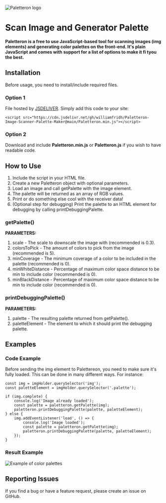 ﻿![Paletteron logo](https://github.com/williamfridh/Paletteron-Image-Scanner-Palette-Maker/blob/main/assets/logo.jpg?raw=true)


# Scan Image and Generator Palette

**Paletteron is a free to use JavaScript-based tool for scanning images (img elements) and generating color palettes on the front-end. It's plain JavaScript and comes with support for a list of options to make it fi tyou the best.**

## Installation

Before usage, you need to install/include required files.

### Option 1

File hosted by [JSDELIVER](https://www.jsdelivr.com/). Simply add this code to your site:

```
<script src="https://cdn.jsdelivr.net/gh/williamfridh/Paletteron-Image-Scanner-Palette-Maker@main/Paletteron.min.js"></script>
```

### Option 2

Download and include **Paletteron.min.js** or **Paletteron.js** if you wish to have readable code.

## How to Use

1. Include the script in your HTML file.
2. Create a new Paletteron object with optional parameters.
3. Load an image and call getPalette with the image element.
4. The palette will be returned as an array of RGB values.
5. Print or do something else cool with the receiver data!
6. (Optional step for debugging) Print the palette to an HTML element for debugging by calling printDebuggingPalette.

### getPalette()
**PARAMETERS:**
1. scale - The scale to downscale the image with (recommended is 0.3).
2. colorsToPick - The amount of colors to pick from the image (recommended is 5).
3. minCoverage - The minimum coverage of a color to be included in the palette (recommended is 0).
4. minWhiteDistance - Percentage of maximum color space distance to be min to include color (recommended is 0).
5. minBlackDistance - Percentage of maximum color space distance to be min to include color (recommended is 0).

### printDebuggingPalette()
**PARAMETERS:**
1. palette - The resulting palette returned from getPalette().
2. paletteElement - The element to which it should print the debugging palette.

## Examples

### Code Example

Before sending the img element to Palettereon, you need to make sure it's fully loaded. This can be done in many different ways. For instance:

```
const img = imgHolder.querySelector('img');
const paletteElement = imgHolder.querySelector('.palette');

if (img.complete) {
    console.log('Image already loaded');
    const palette = paletteron.getPalette(img);
    paletteron.printDebuggingPalette(palette, paletteElement);
} else {
    img.addEventListener('load', () => {
        console.log('Image loaded');
        const palette = paletteron.getPalette(img);
        paletteron.printDebuggingPalette(palette, paletteElement);
    });
}
```

### Result Example
![Example of color palettes](https://github.com/williamfridh/Paletteron-Image-Scanner-Palette-Maker/blob/main/assets/Example_1.png?raw=true)

## Reporting Issues

If you find a bug or have a feature request, please create an issue on GitHub.

